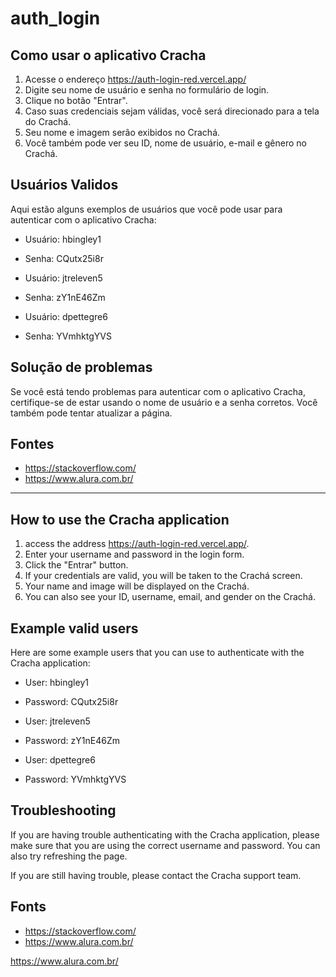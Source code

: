 # auth_login
## Como usar o aplicativo Cracha

1. Acesse o endereço https://auth-login-red.vercel.app/
2. Digite seu nome de usuário e senha no formulário de login.
3. Clique no botão "Entrar".
4. Caso suas credenciais sejam válidas, você será direcionado para a tela do Crachá.
5. Seu nome e imagem serão exibidos no Crachá.
6. Você também pode ver seu ID, nome de usuário, e-mail e gênero no Crachá.

## Usuários Validos

Aqui estão alguns exemplos de usuários que você pode usar para autenticar com o aplicativo Cracha:

* Usuário: hbingley1
* Senha: CQutx25i8r

* Usuário: jtreleven5
* Senha: zY1nE46Zm

* Usuário: dpettegre6
* Senha: YVmhktgYVS

## Solução de problemas

Se você está tendo problemas para autenticar com o aplicativo Cracha, certifique-se de estar usando o nome de usuário e a senha corretos. Você também pode tentar atualizar a página.

## Fontes
* https://stackoverflow.com/
* https://www.alura.com.br/
---------------------------------------------------------------------------------------------------------------------------------------------------

## How to use the Cracha application

1. access the address  https://auth-login-red.vercel.app/.
2. Enter your username and password in the login form.
3. Click the "Entrar" button.
4. If your credentials are valid, you will be taken to the Crachá screen.
5. Your name and image will be displayed on the Crachá.
6. You can also see your ID, username, email, and gender on the Crachá.

## Example valid users

Here are some example users that you can use to authenticate with the Cracha application:

* User: hbingley1
* Password: CQutx25i8r

* User: jtreleven5
* Password: zY1nE46Zm

* User: dpettegre6
* Password: YVmhktgYVS

## Troubleshooting

If you are having trouble authenticating with the Cracha application, please make sure that you are using the correct username and password. You can also try refreshing the page.

If you are still having trouble, please contact the Cracha support team.

## Fonts
* https://stackoverflow.com/
* https://www.alura.com.br/

https://www.alura.com.br/
